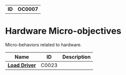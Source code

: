 |||
|---|---|
|**ID**|**OC0007**|


# Hardware Micro-objectives #
Micro-behaviors related to hardware.

|Name|ID|Description|
|---|---|---|
|[**Load Driver**](https://github.com/MBCProject/mbc-markdown/blob/master/micro-behaviors/hardware/load-driver.md)|C0023||
